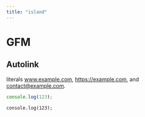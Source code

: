 ```yaml
---
title: "island"
---
```


# GFM

## Autolink

literals www.example.com, https://example.com, and contact@example.com.

```js
console.log(123);
```

```tsx
console.log(123);
```
